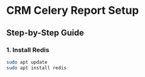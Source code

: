 # CRM Celery Report Setup

## Step-by-Step Guide

### 1. Install Redis
```bash
sudo apt update
sudo apt install redis
